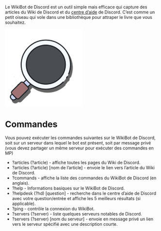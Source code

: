 <!-- TITLE: [FR] Wikibot Discord -->
<!-- SUBTITLE: Le WikiBot de Discordia -->

Le WikiBot de Discord est un outil simple mais efficace qui capture des articles du Wiki de Discord et du [centre d’aide](https://support.discordapp.com/hc/fr) de Discord. C’est comme un petit oiseau qui vole dans une bibliothèque pour attraper le livre que vous souhaitez.

![Obktbva](/uploads/wikibot/obktbva.png "Obktbva")

# Commandes

Vous pouvez exécuter les commandes suivantes sur le WikiBot de Discord, soit sur un serveur dans lequel le bot est présent, soit par message privé (vous devez partager un même serveur pour exécuter des commandes en MP)

* ?articles (?article) - affiche toutes les pages du Wiki de Discord.
* ?articles (?article) [nom de l’article] - envoie le lien vers l’article du Wiki de Discord.
* ?commands - affiche la liste des commandes du WikiBot de Discord (en anglais).
* ?help - Informations basiques sur le WikiBot de Discord.
* ?helpdesk (?hd) [question] - recherche dans le centre d’aide de Discord avec votre question/entrée et affiche les 5 meilleurs résultats (si applicable).
* ?ping - contrôle la connexion du WikiBot.
* ?servers (?server) - liste quelques serveurs notables de Discord.
* ?servers (?server) [nom du serveur] - envoie en message privé un lien vers le serveur spécifié avec une description courte.